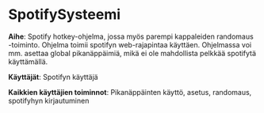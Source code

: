 # SpotifySysteemi

**Aihe**: Spotify hotkey-ohjelma, jossa myös parempi kappaleiden randomaus -toiminto. Ohjelma toimii spotifyn web-rajapintaa käyttäen. Ohjelmassa voi mm. asettaa global pikanäppäimiä, mikä ei ole mahdollista pelkkää spotifytä käyttämällä.

**Käyttäjät**: Spotifyn käyttäjä

**Kaikkien käyttäjien toiminnot**: Pikanäppäinten käyttö, asetus, randomaus, spotifyhyn kirjautuminen
